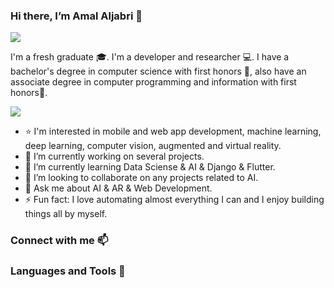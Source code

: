 ### Hi there, I’m Amal Aljabri 👋
![](https://komarev.com/ghpvc/?username=AmalAljabri&color=ff69b4)

I'm a fresh graduate 🎓. I'm a developer and researcher 💻. I have a bachelor's degree in computer science with first honors 🏅, also have an associate degree in computer programming and information with first honors🥇.

![](https://media.giphy.com/media/L1R1tvI9svkIWwpVYr/giphy.gif)

- ⭐️ I'm interested in mobile and web app development, machine learning, deep learning, computer vision, augmented and virtual reality.
- 🔭 I’m currently working on several projects.
- 🌱 I’m currently learning Data Sciense & AI & Django & Flutter.
- 👯 I’m looking to collaborate on any projects related to AI.
- 💬 Ask me about AI & AR & Web Development.
- ⚡ Fun fact: I love automating almost everything I can and I enjoy building things all by myself.

### Connect with me 📫 

<!--
[![github](https://cloud.githubusercontent.com/assets/17016297/18839843/0e06a67a-83d2-11e6-993a-b35a182500e0.png)][1][![facebook](https://cloud.githubusercontent.com/assets/17016297/18839836/0a06deb4-83d2-11e6-8078-1d0974af0f63.png)][2][![linkedin](https://cloud.githubusercontent.com/assets/17016297/18839848/0fc7e74e-83d2-11e6-8c6a-277fc9d6e067.png)][3] -->

### Languages and Tools 🚀

